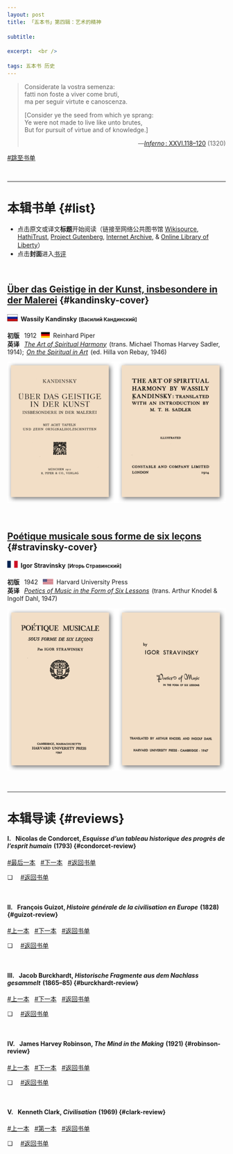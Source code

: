 ```yaml
---
layout: post
title: 「五本书」第四辑：艺术的精神

subtitle: 

excerpt:  <br />

tags: 五本书 历史
---
```


> Considerate la vostra semenza: <br>
> fatti non foste a viver come bruti, <br>
> ma per seguir virtute e canoscenza. <br>
>
> [Consider ye the seed from which ye sprang: <br>
> Ye were not made to live like unto brutes, <br>
> But for pursuit of virtue and of knowledge.]
> <p align="right">—<a href="https://it.wikisource.org/wiki/Divina_Commedia/Inferno/Canto_XXVI"><em>Inferno</em><span style="font-size:0.5em">&nbsp;</span>: XXVI.118–120</a> (1320)

[#跳至书单](#list)

<br>

----

# 本辑书单 {#list}

- 点击原文或译文**标题**开始阅读（链接至网络公共图书馆 [Wikisource](https://wikisource.org/wiki/Main_Page), [HathiTrust](https://www.hathitrust.org/), [Project Gutenberg](https://archive.org/), [Internet Archive](https://archive.org/), & [Online Library of Liberty](https://oll.libertyfund.org/)）
- 点击**封面**进入[书评](#reviews)

<br>


## [Über das Geistige in der Kunst, insbesondere in der Malerei](https://www.gutenberg.org/ebooks/46203) {#kandinsky-cover}

#### <img src="/assets/img/flags/ru.png" width="24"/>&ensp;Wassily Kandinsky <span style="font-size:0.33em">&nbsp;</span><span style="font-size:0.83em">[Василий Кандинский]</span>

**初版**&ensp; 1912 &ensp;<img src="/assets/img/flags/de.png" width="19.5"/>&nbsp; 	Reinhard Piper <br>
**英译**&ensp; [_The Art of Spiritual Harmony_](https://archive.org/details/artofspiritualha00kandrich/page/n3/mode/2up) <span style="font-size:0.5em">&nbsp;</span>(trans. Michael Thomas Harvey Sadler, 1914);<span style="font-size:0.5em">&nbsp;</span> [_On the Spiritual in Art_](https://archive.org/details/onspiritualinart00kand/mode/2up) <span style="font-size:0.5em">&nbsp;</span>(ed. Hilla von Rebay, 1946)

[<img src="/assets/img/books/kandinsky.png" width="800"/>](#condorcet-review)

<br>


## [Poétique musicale sous forme de six leçons](https://editions.flammarion.com/poetique-musicale/9782081272149) {#stravinsky-cover}

#### <img src="/assets/img/flags/fr_da.png" width="24"/>&ensp;Igor Stravinsky <span style="font-size:0.33em">&nbsp;</span><span style="font-size:0.83em">[Игорь Стравинский]</span>

**初版**&ensp; 1942 &ensp;<img src="/assets/img/flags/us.png" width="23.7"/>&nbsp; Harvard University Press <br>
**英译**&ensp; [_Poetics of Music in the Form of Six Lessons_](https://archive.org/details/poeticsofmusicin0000stra/mode/2up) <span style="font-size:0.5em">&nbsp;</span>(trans. Arthur Knodel & Ingolf Dahl, 1947)

[<img src="/assets/img/books/stravinsky.png" width="800"/>](#guizot-review)

<br>


----

# 本辑导读 {#reviews}

#### I.&ensp; Nicolas de Condorcet, _Esquisse d’un tableau historique des progrès de l’esprit humain_<span style="font-size:0.67em">&ensp;</span>(1793) {#condorcet-review}

[#最后一本](#clark-review) &nbsp;
[#下一本](#guizot-review) &nbsp;
[#返回书单](#condorcet-cover)

❏ &emsp;[#返回书单](#condorcet-cover)

<br>


#### II.&ensp; François Guizot, _Histoire générale de la civilisation en Europe_<span style="font-size:0.67em">&ensp;</span>(1828) {#guizot-review}

[#上一本](#condorcet-review) &nbsp;
[#下一本](#burckhardt-review) &nbsp;
[#返回书单](#guizot-cover)

❏ &emsp;[#返回书单](#guizot-cover)

<br>


#### III.&ensp; Jacob Burckhardt, _Historische Fragmente aus dem Nachlass gesammelt_<span style="font-size:0.67em">&ensp;</span>(1865–85) {#burckhardt-review}

[#上一本](#guizot-review) &nbsp;
[#下一本](#robinson-review) &nbsp;
[#返回书单](#burckhardt-cover)

❏ &emsp;[#返回书单](#burckhardt-cover)

<br>


#### IV.&ensp; James Harvey Robinson, _The Mind in the Making_<span style="font-size:0.67em">&ensp;</span>(1921) {#robinson-review}

[#上一本](#burckhardt-review) &nbsp;
[#下一本](#clark-review) &nbsp;
[#返回书单](#robinson-cover)

❏ &emsp;[#返回书单](#robinson-cover)

<br>


#### V.&ensp; Kenneth Clark, _Civilisation_<span style="font-size:0.67em">&ensp;</span>(1969) {#clark-review}

[#上一本](#robinson-review) &nbsp;
[#第一本](#condorcet-review) &nbsp;
[#返回书单](#clark-cover)

❏ &emsp;[#返回书单](#clark-cover)

<br>

